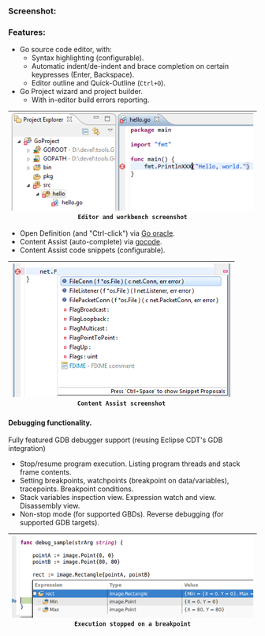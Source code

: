 ### Screenshot:

### Features:

 * Go source code editor, with:
   * Syntax highlighting (configurable). 
   * Automatic indent/de-indent and brace completion on certain keypresses (Enter, Backspace).
   * Editor outline and Quick-Outline (`Ctrl+O`).
 * Go Project wizard and project builder.
   * With in-editor build errors reporting.

| [![sample_basic](screenshots/sample_basic.thumb.png)](screenshots/sample_basic.png?raw=true)<br/>`Editor and workbench screenshot` |
|----|

 * Open Definition (and "Ctrl-click") via [Go oracle](http://golang.org/s/oracle-user-manual).
 * Content Assist (auto-complete) via [gocode](https://github.com/nsf/gocode). 
  * Content Assist code snippets (configurable).

| [![sample_basic](screenshots/Feature_ContentAssist.thumb.png)](screenshots/Feature_ContentAssist.png?raw=true)<br/>`Content Assist screenshot` |
|----| 

#### Debugging functionality. 
Fully featured GDB debugger support (reusing Eclipse CDT's GDB integration)
  * Stop/resume program execution. Listing program threads and stack frame contents.
  * Setting breakpoints, watchpoints (breakpoint on data/variables), tracepoints. Breakpoint conditions.
  * Stack variables inspection view. Expression watch and view. Disassembly view.
  * Non-stop mode (for supported GBDs). Reverse debugging (for supported GDB targets).

| [![sample_debug](screenshots/sample_debug.thumb.png)](screenshots/sample_debug.png?raw=true)<br/>`Execution stopped on a breakpoint` |
|----|
